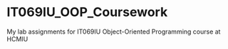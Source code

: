 # IT069IU_OOP_Coursework
My lab assignments for IT069IU Object-Oriented Programming course at HCMIU
